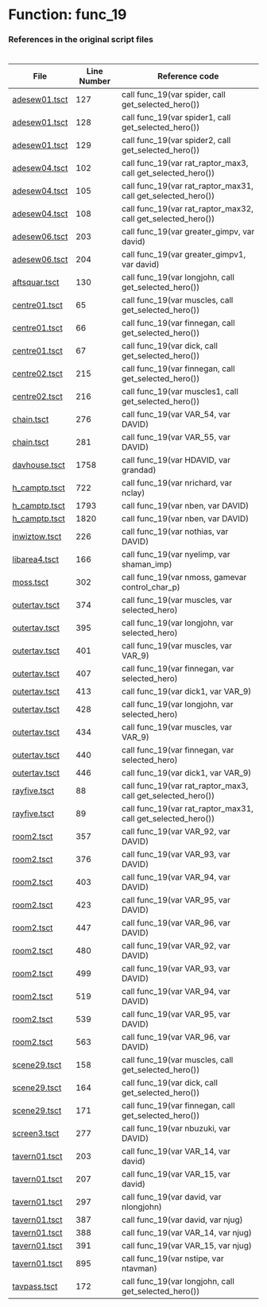 # Function: func_19
### References in the original script files

#

| File | Line Number | Reference code |
| --- | --- | --- |
| [adesew01.tsct](../../../out/adesew01.tsct#L127) | 127 | call func_19(var spider, call get_selected_hero()) |
| [adesew01.tsct](../../../out/adesew01.tsct#L128) | 128 | call func_19(var spider1, call get_selected_hero()) |
| [adesew01.tsct](../../../out/adesew01.tsct#L129) | 129 | call func_19(var spider2, call get_selected_hero()) |
| [adesew04.tsct](../../../out/adesew04.tsct#L102) | 102 | call func_19(var rat_raptor_max3, call get_selected_hero()) |
| [adesew04.tsct](../../../out/adesew04.tsct#L105) | 105 | call func_19(var rat_raptor_max31, call get_selected_hero()) |
| [adesew04.tsct](../../../out/adesew04.tsct#L108) | 108 | call func_19(var rat_raptor_max32, call get_selected_hero()) |
| [adesew06.tsct](../../../out/adesew06.tsct#L203) | 203 | call func_19(var greater_gimpv, var david) |
| [adesew06.tsct](../../../out/adesew06.tsct#L204) | 204 | call func_19(var greater_gimpv1, var david) |
| [aftsquar.tsct](../../../out/aftsquar.tsct#L130) | 130 | call func_19(var longjohn, call get_selected_hero()) |
| [centre01.tsct](../../../out/centre01.tsct#L65) | 65 | call func_19(var muscles, call get_selected_hero()) |
| [centre01.tsct](../../../out/centre01.tsct#L66) | 66 | call func_19(var finnegan, call get_selected_hero()) |
| [centre01.tsct](../../../out/centre01.tsct#L67) | 67 | call func_19(var dick, call get_selected_hero()) |
| [centre02.tsct](../../../out/centre02.tsct#L215) | 215 | call func_19(var finnegan, call get_selected_hero()) |
| [centre02.tsct](../../../out/centre02.tsct#L216) | 216 | call func_19(var muscles1, call get_selected_hero()) |
| [chain.tsct](../../../out/chain.tsct#L276) | 276 | call func_19(var VAR_54, var DAVID) |
| [chain.tsct](../../../out/chain.tsct#L281) | 281 | call func_19(var VAR_55, var DAVID) |
| [davhouse.tsct](../../../out/davhouse.tsct#L1758) | 1758 | call func_19(var HDAVID, var grandad) |
| [h_camptp.tsct](../../../out/h_camptp.tsct#L722) | 722 | call func_19(var nrichard, var nclay) |
| [h_camptp.tsct](../../../out/h_camptp.tsct#L1793) | 1793 | call func_19(var nben, var DAVID) |
| [h_camptp.tsct](../../../out/h_camptp.tsct#L1820) | 1820 | call func_19(var nben, var DAVID) |
| [inwiztow.tsct](../../../out/inwiztow.tsct#L226) | 226 | call func_19(var nothias, var DAVID) |
| [libarea4.tsct](../../../out/libarea4.tsct#L166) | 166 | call func_19(var nyelimp, var shaman_imp) |
| [moss.tsct](../../../out/moss.tsct#L302) | 302 | call func_19(var nmoss, gamevar control_char_p) |
| [outertav.tsct](../../../out/outertav.tsct#L374) | 374 | call func_19(var muscles, var selected_hero) |
| [outertav.tsct](../../../out/outertav.tsct#L395) | 395 | call func_19(var longjohn, var selected_hero) |
| [outertav.tsct](../../../out/outertav.tsct#L401) | 401 | call func_19(var muscles, var VAR_9) |
| [outertav.tsct](../../../out/outertav.tsct#L407) | 407 | call func_19(var finnegan, var selected_hero) |
| [outertav.tsct](../../../out/outertav.tsct#L413) | 413 | call func_19(var dick1, var VAR_9) |
| [outertav.tsct](../../../out/outertav.tsct#L428) | 428 | call func_19(var longjohn, var selected_hero) |
| [outertav.tsct](../../../out/outertav.tsct#L434) | 434 | call func_19(var muscles, var VAR_9) |
| [outertav.tsct](../../../out/outertav.tsct#L440) | 440 | call func_19(var finnegan, var selected_hero) |
| [outertav.tsct](../../../out/outertav.tsct#L446) | 446 | call func_19(var dick1, var VAR_9) |
| [rayfive.tsct](../../../out/rayfive.tsct#L88) | 88 | call func_19(var rat_raptor_max3, call get_selected_hero()) |
| [rayfive.tsct](../../../out/rayfive.tsct#L89) | 89 | call func_19(var rat_raptor_max31, call get_selected_hero()) |
| [room2.tsct](../../../out/room2.tsct#L357) | 357 | call func_19(var VAR_92, var DAVID) |
| [room2.tsct](../../../out/room2.tsct#L376) | 376 | call func_19(var VAR_93, var DAVID) |
| [room2.tsct](../../../out/room2.tsct#L403) | 403 | call func_19(var VAR_94, var DAVID) |
| [room2.tsct](../../../out/room2.tsct#L423) | 423 | call func_19(var VAR_95, var DAVID) |
| [room2.tsct](../../../out/room2.tsct#L447) | 447 | call func_19(var VAR_96, var DAVID) |
| [room2.tsct](../../../out/room2.tsct#L480) | 480 | call func_19(var VAR_92, var DAVID) |
| [room2.tsct](../../../out/room2.tsct#L499) | 499 | call func_19(var VAR_93, var DAVID) |
| [room2.tsct](../../../out/room2.tsct#L519) | 519 | call func_19(var VAR_94, var DAVID) |
| [room2.tsct](../../../out/room2.tsct#L539) | 539 | call func_19(var VAR_95, var DAVID) |
| [room2.tsct](../../../out/room2.tsct#L563) | 563 | call func_19(var VAR_96, var DAVID) |
| [scene29.tsct](../../../out/scene29.tsct#L158) | 158 | call func_19(var muscles, call get_selected_hero()) |
| [scene29.tsct](../../../out/scene29.tsct#L164) | 164 | call func_19(var dick, call get_selected_hero()) |
| [scene29.tsct](../../../out/scene29.tsct#L171) | 171 | call func_19(var finnegan, call get_selected_hero()) |
| [screen3.tsct](../../../out/screen3.tsct#L277) | 277 | call func_19(var nbuzuki, var DAVID) |
| [tavern01.tsct](../../../out/tavern01.tsct#L203) | 203 | call func_19(var VAR_14, var david) |
| [tavern01.tsct](../../../out/tavern01.tsct#L207) | 207 | call func_19(var VAR_15, var david) |
| [tavern01.tsct](../../../out/tavern01.tsct#L297) | 297 | call func_19(var david, var nlongjohn) |
| [tavern01.tsct](../../../out/tavern01.tsct#L387) | 387 | call func_19(var david, var njug) |
| [tavern01.tsct](../../../out/tavern01.tsct#L388) | 388 | call func_19(var VAR_14, var njug) |
| [tavern01.tsct](../../../out/tavern01.tsct#L391) | 391 | call func_19(var VAR_15, var njug) |
| [tavern01.tsct](../../../out/tavern01.tsct#L895) | 895 | call func_19(var nstipe, var ntavman) |
| [tavpass.tsct](../../../out/tavpass.tsct#L172) | 172 | call func_19(var longjohn, call get_selected_hero()) |
